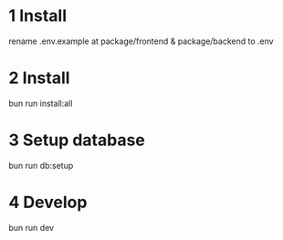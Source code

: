 # 1 Install
rename .env.example at package/frontend & package/backend to .env

# 2 Install
bun run install:all

# 3 Setup database
bun run db:setup

# 4 Develop
bun run dev
